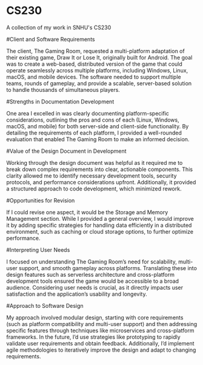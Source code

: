 # CS230
A collection of my work in SNHU's CS230

#Client and Software Requirements

The client, The Gaming Room, requested a multi-platform adaptation of their existing game, Draw It or Lose It, originally built for Android. The goal was to create a web-based, distributed version of the game that could operate seamlessly across multiple platforms, including Windows, Linux, macOS, and mobile devices. The software needed to support multiple teams, rounds of gameplay, and provide a scalable, server-based solution to handle thousands of simultaneous players.

#Strengths in Documentation Development

One area I excelled in was clearly documenting platform-specific considerations, outlining the pros and cons of each (Linux, Windows, macOS, and mobile) for both server-side and client-side functionality. By detailing the requirements of each platform, I provided a well-rounded evaluation that enabled The Gaming Room to make an informed decision.

#Value of the Design Document in Development

Working through the design document was helpful as it required me to break down complex requirements into clear, actionable components. This clarity allowed me to identify necessary development tools, security protocols, and performance considerations upfront. Additionally, it provided a structured approach to code development, which minimized rework.

#Opportunities for Revision

If I could revise one aspect, it would be the Storage and Memory Management section. While I provided a general overview, I would improve it by adding specific strategies for handling data efficiently in a distributed environment, such as caching or cloud storage options, to further optimize performance.

#Interpreting User Needs

I focused on understanding The Gaming Room’s need for scalability, multi-user support, and smooth gameplay across platforms. Translating these into design features such as serverless architecture and cross-platform development tools ensured the game would be accessible to a broad audience. Considering user needs is crucial, as it directly impacts user satisfaction and the application’s usability and longevity.

#Approach to Software Design

My approach involved modular design, starting with core requirements (such as platform compatibility and multi-user support) and then addressing specific features through techniques like microservices and cross-platform frameworks. In the future, I’d use strategies like prototyping to rapidly validate user requirements and obtain feedback. Additionally, I’d implement agile methodologies to iteratively improve the design and adapt to changing requirements.
